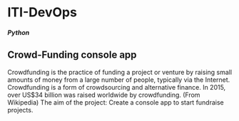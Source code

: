 # ITI-DevOps

##### Python

## Crowd-Funding console app

Crowdfunding is the practice of funding a project or venture by raising small amounts of money from a large number of people, typically via the Internet. 
Crowdfunding is a form of crowdsourcing and alternative finance. In 2015, over US$34 billion was raised worldwide by crowdfunding. (From Wikipedia) The aim of the project: Create a console app to start fundraise projects.
